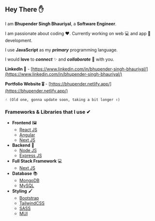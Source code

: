 ## Hey There ✋
I am **Bhupender Singh Bhauriyal**, a **Software Engineer**.

I am passionate about coding ❤. Currently working on web 💻 and app 📱 development. 

I use **JavaScript** as my ***primary*** programming language.

I would **love** to ***connect*** ✨ and ***collaborate*** 🎯 with you.

**LinkedIn 👾** - [https://www.linkedin.com/in/bhupender-singh-bhauriyal/](https://www.linkedin.com/in/bhupender-singh-bhauriyal/)

**Portfolio Website 🎖** - [https://bhupender.netlify.app/](https://bhupender.netlify.app/) 

    ☝ (Old one, gonna update soon, taking a bit longer ✌)

### Frameworks & Libraries that I use ✔
- **Frontend** 🖼
	 - [React JS](https://reactjs.org/)
	 - [Angular](https://angular.io/)
	 - [Next JS](https://nextjs.org/)
- **Backend** 🤖
	- [Node JS](https://nodejs.org/en/)
	- [Express JS](https://expressjs.com/)
- **Full Stack Framework** 💻
  - [Next JS](https://nextjs.org/)
- **Database** 📚 
	- [MongoDB](https://www.mongodb.com/home)
	- [MySQL](https://www.mysql.com/)
- **Styling** 🖌
	- [Bootstrap](https://getbootstrap.com/)
	- [TailwindCSS](https://tailwindcss.com/)
	- [SASS](https://sass-lang.com/)
	- [MUI](https://mui.com/)
